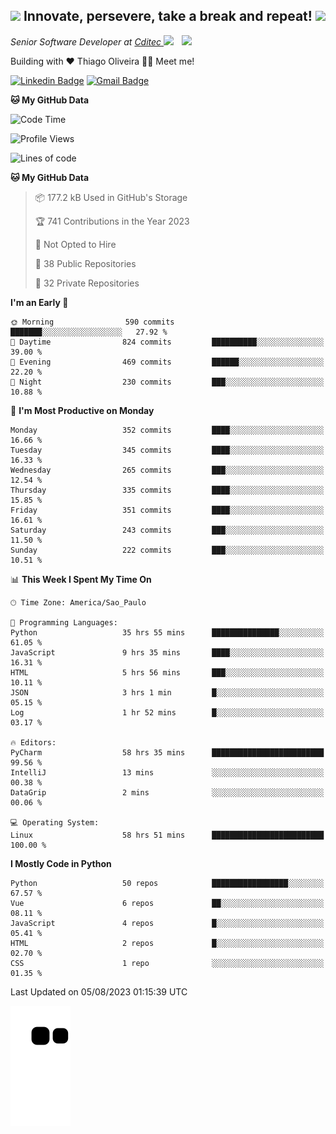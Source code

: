 <h2><img src="https://emojis.slackmojis.com/emojis/images/1531849430/4246/blob-sunglasses.gif?1531849430" width="30"/> Innovate, persevere, take a break and repeat! <img src="https://media.giphy.com/media/12oufCB0MyZ1Go/giphy.gif" width="50"></h2>
<img align='right' src="https://media.giphy.com/media/M9gbBd9nbDrOTu1Mqx/giphy.gif" width="230">
<p><em>Senior Software Developer at <a href="https://www.cditec.com.br/">Cditec
</a><img src="https://media.giphy.com/media/WUlplcMpOCEmTGBtBW/giphy.gif" width="30"> 
</em></p>



Building with ❤️ Thiago Oliveira 👋🏽 Meet me!

[![Linkedin Badge](https://img.shields.io/badge/-Thiago-blue?style=flat-square&logo=Linkedin&logoColor=white&link=https://www.linkedin.com/in/tgmarinho/)](https://www.linkedin.com/in/thiagoceconelo/) 
[![Gmail Badge](https://img.shields.io/badge/-thiceconelo@gmail.com-c14438?style=flat-square&logo=Gmail&logoColor=white&link=mailto:thiceconelo@gmail.com)](mailto:thiceconelo@gmail.com)

</em></p>

<!-- <span style="height ">
![Anurag's GitHub stats](https://github-readme-stats.vercel.app/api?username=arthurspk&show_icons=true&theme=tokyonight)
</span> -->

**🐱 My GitHub Data** 
<!--START_SECTION:waka-->
![Code Time](http://img.shields.io/badge/Code%20Time-431%20hrs%202%20mins-blue)

![Profile Views](http://img.shields.io/badge/Profile%20Views-0-blue)

![Lines of code](https://img.shields.io/badge/From%20Hello%20World%20I%27ve%20Written-3.6%20million%20lines%20of%20code-blue)

**🐱 My GitHub Data** 

> 📦 177.2 kB Used in GitHub's Storage 
 > 
> 🏆 741 Contributions in the Year 2023
 > 
> 🚫 Not Opted to Hire
 > 
> 📜 38 Public Repositories 
 > 
> 🔑 32 Private Repositories 
 > 
**I'm an Early 🐤** 

```text
🌞 Morning                590 commits         ███████░░░░░░░░░░░░░░░░░░   27.92 % 
🌆 Daytime                824 commits         ██████████░░░░░░░░░░░░░░░   39.00 % 
🌃 Evening                469 commits         ██████░░░░░░░░░░░░░░░░░░░   22.20 % 
🌙 Night                  230 commits         ███░░░░░░░░░░░░░░░░░░░░░░   10.88 % 
```
📅 **I'm Most Productive on Monday** 

```text
Monday                   352 commits         ████░░░░░░░░░░░░░░░░░░░░░   16.66 % 
Tuesday                  345 commits         ████░░░░░░░░░░░░░░░░░░░░░   16.33 % 
Wednesday                265 commits         ███░░░░░░░░░░░░░░░░░░░░░░   12.54 % 
Thursday                 335 commits         ████░░░░░░░░░░░░░░░░░░░░░   15.85 % 
Friday                   351 commits         ████░░░░░░░░░░░░░░░░░░░░░   16.61 % 
Saturday                 243 commits         ███░░░░░░░░░░░░░░░░░░░░░░   11.50 % 
Sunday                   222 commits         ███░░░░░░░░░░░░░░░░░░░░░░   10.51 % 
```


📊 **This Week I Spent My Time On** 

```text
🕑︎ Time Zone: America/Sao_Paulo

💬 Programming Languages: 
Python                   35 hrs 55 mins      ███████████████░░░░░░░░░░   61.05 % 
JavaScript               9 hrs 35 mins       ████░░░░░░░░░░░░░░░░░░░░░   16.31 % 
HTML                     5 hrs 56 mins       ███░░░░░░░░░░░░░░░░░░░░░░   10.11 % 
JSON                     3 hrs 1 min         █░░░░░░░░░░░░░░░░░░░░░░░░   05.15 % 
Log                      1 hr 52 mins        █░░░░░░░░░░░░░░░░░░░░░░░░   03.17 % 

🔥 Editors: 
PyCharm                  58 hrs 35 mins      █████████████████████████   99.56 % 
IntelliJ                 13 mins             ░░░░░░░░░░░░░░░░░░░░░░░░░   00.38 % 
DataGrip                 2 mins              ░░░░░░░░░░░░░░░░░░░░░░░░░   00.06 % 

💻 Operating System: 
Linux                    58 hrs 51 mins      █████████████████████████   100.00 % 
```

**I Mostly Code in Python** 

```text
Python                   50 repos            █████████████████░░░░░░░░   67.57 % 
Vue                      6 repos             ██░░░░░░░░░░░░░░░░░░░░░░░   08.11 % 
JavaScript               4 repos             █░░░░░░░░░░░░░░░░░░░░░░░░   05.41 % 
HTML                     2 repos             █░░░░░░░░░░░░░░░░░░░░░░░░   02.70 % 
CSS                      1 repo              ░░░░░░░░░░░░░░░░░░░░░░░░░   01.35 % 
```




 Last Updated on 05/08/2023 01:15:39 UTC
<!--END_SECTION:waka-->

![Snake animation](https://github.com/rafaballerini/rafaballerini/blob/output/github-contribution-grid-snake.svg)


<!---
ceconelo/ceconelo is a ✨ special ✨ repository because its `README.md` (this file) appears on your GitHub profile.
You can click the Preview link to take a look at your changes.
--->
